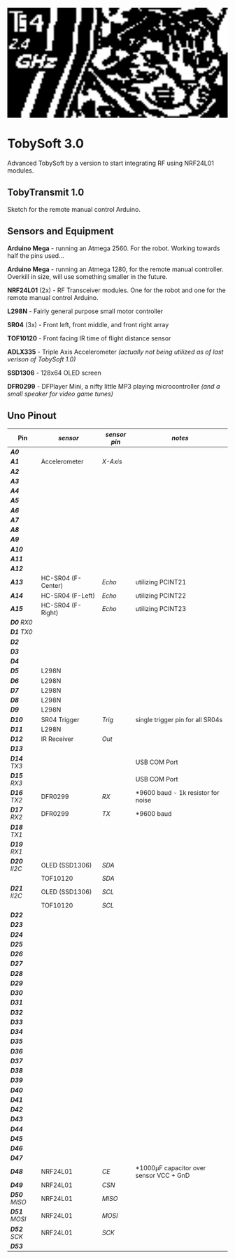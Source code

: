 [<img src="https://raw.githubusercontent.com/simplegr33n/RoboDuino/master/_assets/TS3.bmp" width="600">](https://github.com/simplegr33n/RoboDuino/tree/master/TobySoft_3)

# TobySoft 3.0

Advanced TobySoft by a version to start integrating RF using NRF24L01 modules.

## TobyTransmit 1.0

Sketch for the remote manual control Arduino.

## Sensors and Equipment

**Arduino Mega** - running an Atmega 2560. For the robot. Working towards half the pins used...

**Arduino Mega** - running an Atmega 1280, for the remote manual controller. Overkill in size, will use something smaller in the future.

**NRF24L01** (2x) - RF Transceiver modules. One for the robot and one for the remote manual control Arduino.

**L298N** - Fairly general purpose small motor controller

**SR04** (3x) - Front left, front middle, and front right array

**TOF10120** - Front facing IR time of flight distance sensor

**ADLX335** - Triple Axis Accelerometer _(actually not being utilized as of last verison of TobySoft 1.0)_

**SSD1306** - 128x64 OLED screen

**DFR0299** - DFPlayer Mini, a nifty little MP3 playing microcontroller _(and a small speaker for video game tunes)_

## Uno Pinout

| Pin              | _sensor_           | _sensor pin_ | _notes_                                  |
| ---------------- | ------------------ | ------------ | ---------------------------------------- |
| **_A0_**         |                    |              |
| **_A1_**         | Accelerometer      | _X-Axis_     |
| **_A2_**         |                    |              |
| **_A3_**         |                    |              |
| **_A4_**         |                    |              |
| **_A5_**         |                    |              |
| **_A6_**         |                    |              |
| **_A7_**         |                    |              |
| **_A8_**         |                    |              |
| **_A9_**         |                    |              |
| **_A10_**        |                    |              |
| **_A11_**        |                    |              |
| **_A12_**        |                    |              |
| **_A13_**        | HC-SR04 (F-Center) | _Echo_       | utilizing PCINT21                        |
| **_A14_**        | HC-SR04 (F-Left)   | _Echo_       | utilizing PCINT22                        |
| **_A15_**        | HC-SR04 (F-Right)  | _Echo_       | utilizing PCINT23                        |
| **_D0_** _RX0_   |                    |              |
| **_D1_** _TX0_   |                    |              |
| **_D2_**         |                    |              |
| **_D3_**         |                    |              |
| **_D4_**         |                    |              |
| **_D5_**         | L298N              |              |
| **_D6_**         | L298N              |              |
| **_D7_**         | L298N              |              |
| **_D8_**         | L298N              |              |
| **_D9_**         | L298N              |              |
| **_D10_**        | SR04 Trigger       | _Trig_       | single trigger pin for all SR04s         |
| **_D11_**        | L298N              |              |
| **_D12_**        | IR Receiver        | _Out_        |
| **_D13_**        |                    |              |
| **_D14_** _TX3_  |                    |              | USB COM Port                             |
| **_D15_** _RX3_  |                    |              | USB COM Port                             |
| **_D16_** _TX2_  | DFR0299            | _RX_         | \*9600 baud - 1k resistor for noise      |
| **_D17_** _RX2_  | DFR0299            | _TX_         | \*9600 baud                              |
| **_D18_** _TX1_  |                    |              |
| **_D19_** _RX1_  |                    |              |
| **_D20_** _II2C_ | OLED (SSD1306)     | _SDA_        |
|                  | TOF10120           | _SDA_        |
| **_D21_** _II2C_ | OLED (SSD1306)     | _SCL_        |
|                  | TOF10120           | _SCL_        |
| **_D22_**        |                    |              |
| **_D23_**        |                    |              |
| **_D24_**        |                    |              |
| **_D25_**        |                    |              |
| **_D26_**        |                    |              |
| **_D27_**        |                    |              |
| **_D28_**        |                    |              |
| **_D29_**        |                    |              |
| **_D30_**        |                    |              |
| **_D31_**        |                    |              |
| **_D32_**        |                    |              |
| **_D33_**        |                    |              |
| **_D34_**        |                    |              |
| **_D35_**        |                    |              |
| **_D36_**        |                    |              |
| **_D37_**        |                    |              |
| **_D38_**        |                    |              |
| **_D39_**        |                    |              |
| **_D40_**        |                    |              |
| **_D41_**        |                    |              |
| **_D42_**        |                    |              |
| **_D43_**        |                    |              |
| **_D44_**        |                    |              |
| **_D45_**        |                    |              |
| **_D46_**        |                    |              |
| **_D47_**        |                    |              |
| **_D48_**        | NRF24L01           | _CE_         | \*1000µF capacitor over sensor VCC + GnD |
| **_D49_**        | NRF24L01           | _CSN_        |
| **_D50_** _MISO_ | NRF24L01           | _MISO_       |
| **_D51_** _MOSI_ | NRF24L01           | _MOSI_       |
| **_D52_** _SCK_  | NRF24L01           | _SCK_        |
| **_D53_**        |                    |              |
